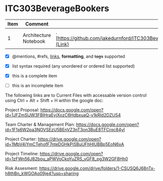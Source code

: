 # ITC303BeverageBookers

Item |  Comment  |   Location
-------------|------------|-----------|
1 | Architecture Notebook | .[https://github.com/jakedurnford/ITC303BeverageBookers/blob/master/Documentation/Architecture/Architecture%20Notebook%20for%20Beverage%20Bookers.docx.pdf].(Link)

- [x] @mentions, #refs, [links](), **formatting**, and <del>tags</del> supported
- [x] list syntax required (any unordered or ordered list supported)
- [x] this is a complete item
- [ ] this is an incomplete item




The following links are to Current Files with accessable version control using Ctrl + Alt + Shift + H within the google doc:

Project Proposal: https://docs.google.com/open?id=1JFZmSlJW3FBlHraEyjXozC6HdbxuaQ-v1kRld2DZUS4

Team Charter & Management Plan: https://docs.google.com/open?id=1F1s6W2pa3NOVSEzU5BEnVZ3nT3on3BuE8TFCrqc84yI

Project Charter: https://drive.google.com/open?id=1MbV4iYmCTehofF7nteDGHkPjSBuUFhHIUBBp5EoN6xA

Project Timeline: https://drive.google.com/open?id=1zFWn56J82bou_aPWVoCkoYuZRS_yGF8_pg3W2GF8Hh0

Risk Assesment: https://drive.google.com/drive/folders/1-CSUSQ6J68nTx-h8thBn_kWGOAo09je4?usp=sharing
